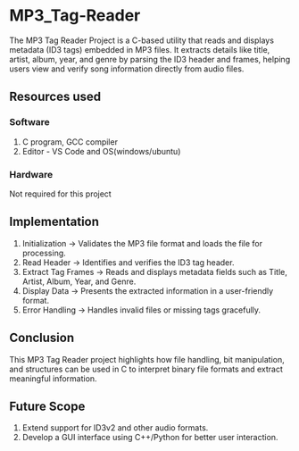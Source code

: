 # MP3_Tag-Reader
The MP3 Tag Reader Project is a C-based utility that reads and displays metadata (ID3 tags) embedded in MP3 files. It extracts details like title, artist, album, year, and genre by parsing the ID3 header and frames, helping users view and verify song information directly from audio files.

## Resources used
### Software
1. C program, GCC compiler
2. Editor - VS Code and OS(windows/ubuntu)
### Hardware
Not required for this project

## Implementation
1. Initialization → Validates the MP3 file format and loads the file for processing.
2. Read Header → Identifies and verifies the ID3 tag header.
3. Extract Tag Frames → Reads and displays metadata fields such as Title, Artist, Album, Year, and Genre.
4. Display Data → Presents the extracted information in a user-friendly format.
5. Error Handling → Handles invalid files or missing tags gracefully.

## Conclusion
This MP3 Tag Reader project highlights how file handling, bit manipulation, and structures can be used in C to interpret binary file formats and extract meaningful information.

## Future Scope
1. Extend support for ID3v2 and other audio formats.
2. Develop a GUI interface using C++/Python for better user interaction.
   
